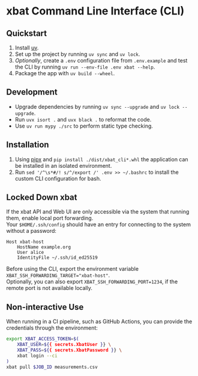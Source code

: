 # xbat Command Line Interface (CLI)

## Quickstart

1. Install [uv](https://docs.astral.sh/uv/).
2. Set up the project by running `uv sync` and `uv lock`.
3. _Optionally_, create a `.env` configuration file from `.env.example` and test the CLI by running `uv run --env-file .env xbat --help`.
4. Package the app with `uv build --wheel`.

## Development

+ Upgrade dependencies by running `uv sync --upgrade` and `uv lock --upgrade`.
+ Run `uvx isort .` and `uvx black .` to reformat the code.
+ Use `uv run mypy ./src` to perform static type checking.

## Installation

1. Using [pipx](https://pipx.pypa.io/stable/) and `pip install ./dist/xbat_cli*.whl` the application can be installed in an isolated environment.
2. Run `sed '/^\s*#/! s/^/export /' .env >> ~/.bashrc` to install the custom CLI configuration for bash.

## Locked Down xbat

If the xbat API and Web UI are only accessible via the system that running them, enable local port forwarding.  
Your `$HOME/.ssh/config` should have an entry for connecting to the system without a password:

```ssh
Host xbat-host
	HostName example.org
	User alice
	IdentityFile ~/.ssh/id_ed25519
```

Before using the CLI, export the environment variable `XBAT_SSH_FORWARDING_TARGET="xbat-host"`.  
Optionally, you can also export `XBAT_SSH_FORWARDING_PORT=1234`, if the remote port is not available locally.

## Non-interactive Use

When running in a CI pipeline, such as GitHub Actions,
you can provide the credentials through the environment:

```bash
export XBAT_ACCESS_TOKEN=$(
    XBAT_USER=${{ secrets.XbatUser }} \
    XBAT_PASS=${{ secrets.XbatPassword }} \
    xbat login --ci
)
xbat pull $JOB_ID measurements.csv
```
